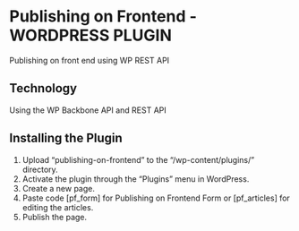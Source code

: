 # Publishing on Frontend - WORDPRESS PLUGIN
Publishing on front end using WP REST API

## Technology
Using the WP Backbone API and REST API

## Installing the Plugin
1. Upload “publishing-on-frontend” to the “/wp-content/plugins/” directory.
2. Activate the plugin through the “Plugins” menu in WordPress.
3. Create a new page.
4. Paste code [pf_form] for Publishing on Frontend Form or [pf_articles] for editing the articles. 
5. Publish the page. 

